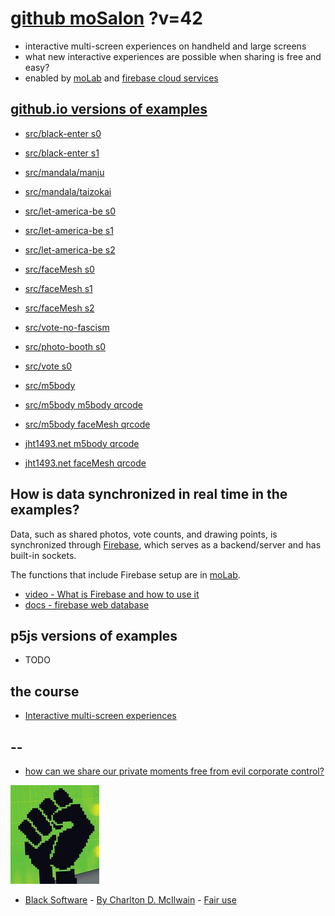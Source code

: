 # [github moSalon](https://github.com/molab-itp/moSalon) ?v=42

- interactive multi-screen experiences on handheld and large screens
- what new interactive experiences are possible when sharing is free and easy?
- enabled by [moLab](https://github.com/molab-itp/moLib) and [firebase cloud services](https://firebase.google.com)

## [github.io versions of examples](https://molab-itp.github.io/moSalon?v=42)

- [src/black-enter s0](src/black-enter/?v=42&group=s0)
- [src/black-enter s1](src/black-enter/?v=42&group=s1)

- [src/mandala/manju](src/mandala/manju?v=42)
- [src/mandala/taizokai](src/mandala/taizokai?v=42)

- [src/let-america-be s0](src/let-america-be/qrcode?v=42&group=s0)
- [src/let-america-be s1](src/let-america-be/qrcode?v=42&group=s1)
- [src/let-america-be s2](src/let-america-be/qrcode?v=42&group=s2)

- [src/faceMesh s0](src/faceMesh/qrcode?v=42)
- [src/faceMesh s1](src/faceMesh/qrcode?v=42&group=s1)
- [src/faceMesh s2](src/faceMesh/qrcode?v=42&group=s2)

- [src/vote-no-fascism](src/vote-no-fascism/?v=42)

- [src/photo-booth s0](src/photo-booth/?v=42)
- [src/vote s0](src/vote/?v=42)

- [src/m5body](src/m5body/?v=42)
- [src/m5body m5body qrcode](src/m5body/qrcode-m5body/?v=42&app=mo-m5body&group=m5body)
- [src/m5body faceMesh qrcode](src/m5body/qrcode-facemesh/?v=42&app=mo-m5body&group=m5body)
- [jht1493.net m5body qrcode](https://jht1493.net/moSalon/demo/m5body/qrcode-m5body/?v=42&app=mo-m5body&group=m5body)
- [jht1493.net faceMesh qrcode](https://jht1493.net/moSalon/demo/m5body/qrcode-facemesh/?v=42&app=mo-m5body&group=m5body)

## How is data synchronized in real time in the examples?

Data, such as shared photos, vote counts, and drawing points, is synchronized through [Firebase](https://firebase.google.com), which serves as a backend/server and has built-in sockets.

The functions that include Firebase setup are in [moLab](https://github.com/molab-itp/moLib).

- [video - What is Firebase and how to use it](https://www.youtube.com/watch?v=p9pgI3Mg-So&list=PLl-K7zZEsYLnfwBe4WgEw9ao0J0N1LYDR&index=8)
- [docs - firebase web database](https://firebase.google.com/docs/database/web/start?hl=en&authuser=0)

## p5js versions of examples

- TODO

## the course

- [Interactive multi-screen experiences](https://github.com/p5videoKit/IM-Screens-2024-03-ima)

## --

- [how can we share our private moments free from evil corporate control?](https://github.com/jht1493/jht-site?tab=readme-ov-file#why)

[![Black_Software](png/power-fist-142x158.png)](https://en.wikipedia.org/wiki/Black_Software)

- [Black Software](https://en.wikipedia.org/wiki/Black_Software) - [By Charlton D. McIlwain](https://global.oup.com/academic/product/black-software-9780190863845) - [Fair use](https://en.wikipedia.org/w/index.php?curid=67093597)
